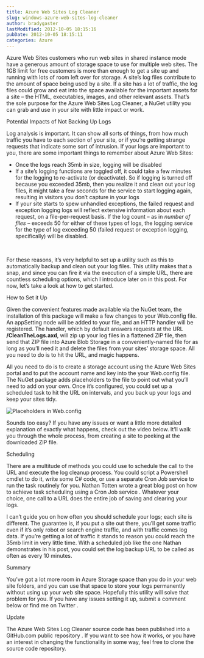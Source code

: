 ```yaml
---
title: Azure Web Sites Log Cleaner
slug: windows-azure-web-sites-log-cleaner
author: bradygaster
lastModified: 2012-10-05 18:15:16
pubDate: 2012-10-05 18:15:11
categories: Azure
---
```


<p>Azure Web Sites customers who run web sites in shared instance mode have a generous amount of storage space to use for multiple web sites. The 1GB limit for free customers is more than enough to get a site up and running with lots of room left over for
  storage. A site&#x2019;s log files contribute to the amount of space being used by a site. If a site has a lot of traffic, the log files could grow and eat into the space available for the important assets for a site &#x2013; the HTML, executables, images, and other
  relevant assets. That&#x2019;s the sole purpose for the Azure
  <a>Web Sites Log Cleaner</a>, a
  <a>NuGet</a>  utility you can grab and use in your site with little impact or work.</p>
Potential Impacts of Not Backing Up Logs
<p>Log analysis is important. It can show all sorts of things, from how much traffic you have to each section of your site, or if you&#x2019;re getting strange requests that indicate some sort of intrusion. If your logs are important to you, there are some important
  things to remember about Azure Web Sites:</p>
<ul>
  <li>Once the logs reach 35mb in size, logging will be disabled</li>
  <li>If a site&#x2019;s logging functions are toggled off, it could take a few minutes for the logging to re-activate (or deactivate). So if logging is turned off because you exceeded 35mb, then you realize it and clean out your log files, it might take a few seconds
    for the service to start logging again, resulting in visitors you don&#x2019;t capture in your logs</li>
  <li>If your site starts to spew unhandled exceptions, the failed request and exception logging logs will reflect extensive information about each request, on a file-per-request basis. If the log count &#x2013; as in <em>number of files &#x2013; </em> exceeds 50 for either
    of these types of logs, the logging service for the type of log exceeding 50 (failed request or exception logging, specifically) will be disabled.</li>
</ul>
<p>&#xA0;</p>
<p>For these reasons, it&#x2019;s very helpful to set up a utility such as this to automatically backup and clean out your log files. This utility makes that a snap, and since you can fire it via the execution of a simple URL, there are countless scheduling options,
  which I introduce later on in this post. For now, let&#x2019;s take a look at how to get started.</p>
How to Set it Up
<p>Given the convenient features made available via the NuGet team, the installation of this package will make a few changes to your Web.config file. An appSetting node will be added to your file, and an HTTP handler will be registered. The handler, which
  by default answers requests at the URL <strong>/CleanTheLogs.axd</strong>, will zip up your log files in a flattened ZIP file, then send that ZIP file into Azure Blob Storage in a conveniently-named file for as long as you&#x2019;ll need it and delete the
  files from your sites&#x2019; storage space. All you need to do is to hit the URL, and magic happens.</p>

<p>All you need to do is to create a storage account using the Azure Web Sites portal and to put the account name and key into the your Web.config file. The NuGet package adds placeholders to the file to point out what you&#x2019;ll need to add on your own. Once
  it&#x2019;s configured, you could set up a scheduled task to hit the URL on intervals, and you back up your logs and keep your sites tidy.</p>
<p>
  <a>
    <img alt="Placeholders in Web.config" src="/posts/windows-azure-web-sites-log-cleaner/media/web-config_thumb.png">
  </a> 
</p>
<p>Sounds too easy? If you have any issues or want a little more detailed explanation of exactly what happens, check out the video below. It&#x2019;ll walk you through the whole process, from creating a site to peeking at the downloaded ZIP file.</p>
<p>
  
    
  
</p>
Scheduling
<p>There are a multitude of methods you could use to schedule the call to the URL and execute the log cleanup process. You could script a Powershell cmdlet to do it, write some C# code, or use a separate Cron Job service to run the task routinely for you.
  Nathan Totten wrote a
  <a>great blog post on how to achieve task scheduling using a Cron Job service</a> . Whatever your choice, one call to a URL does the entire job of saving and clearing your logs.</p>
<p>I can&#x2019;t guide you on how often you should schedule your logs; each site is different. The guarantee is, if you put a site out there, you&#x2019;ll get some traffic even if it&#x2019;s only robot or search engine traffic, and with traffic comes log data. If you&#x2019;re getting
  a lot of traffic it stands to reason you could reach the 35mb limit in very little time. With a scheduled job like the one Nathan demonstrates in his post, you could set the log backup URL to be called as often as every 10 minutes.</p>
Summary
<p>You&#x2019;ve got a lot more room in Azure Storage space than you do in your web site folders, and you can use that space to store your logs permanently without using up your web site space. Hopefully this utility will solve that problem for you. If you have
  any issues setting it up, submit a comment below or
  <a>find me on Twitter</a> .</p>
Update
<p>The Azure Web Sites Log Cleaner source code has been published into a
  <a>GitHub.com public repository</a> . If you want to see how it works, or you have an interest in changing the functionality in some way, feel free to clone the source code repository.&#xA0;</p>
